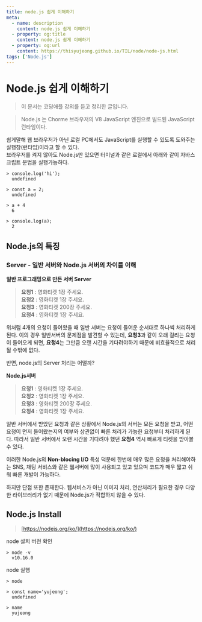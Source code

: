 ```yaml
---
title: node.js 쉽게 이해하기
meta:
  - name: description
    content: node.js 쉽게 이해하기
  - property: og:title
    content: node.js 쉽게 이해하기
  - property: og:url
    content: https://thisyujeong.github.io/TIL/node/node-js.html
tags: ['Node.js']
---
```


# Node.js 쉽게 이해하기

> 이 문서는 코딩애플 강의를 듣고 정리한 글입니다.

> Node.js 는 Chorme 브라우저의 V8 JavaScript 엔진으로 빌드된 JavaScript 런타임이다.

쉽게말해 웹 브라우저가 아닌 로컬 PC에서도 JavaScript를 실행할 수 있도록 도와주는 실행창(런타임)이라고 할 수 있다.  
브라우저를 켜지 않아도 Node.js만 있으면 터미널과 같은 로컬에서 아래와 같이 자바스크립트 문법을 실행가능하다.

```
> console.log('hi');
  undefined

> const a = 2;
  undefined

> a + 4
  6

> console.log(a);
  2
```

## Node.js의 특징

### Server - 일반 서버와 Node.js 서버의 차이를 이해

**일반 프로그래밍으로 만든 서버 Server**

> **요청1** : 영화티켓 1장 주세요.  
> **요청2** : 영화티켓 1장 주세요.  
> **요청3** : 영화티켓 200장 주세요.  
> **요청4** : 영화티켓 1장 주세요.

위처럼 4개의 요청이 들어왔을 때 일반 서버는 요청이 들어운 순서대로 하나씩 처리하게 된다.
이의 경우 일반서버의 문제점을 발견할 수 있는데, **요청3**과 같이 오래 걸리는 요청이 들어오게 되면, **요청4**는 그만큼 오랜 시간을 기다려야하기 때문에 비효율적으로 처리될 수밖에 없다.

반면, node.js의 Server 처리는 어떨까?

**Node.js서버**

> **요청1** : 영화티켓 1장 주세요.  
> **요청2** : 영화티켓 1장 주세요.  
> **요청3** : 영화티켓 200장 주세요.  
> **요청4** : 영화티켓 1장 주세요.

일반 서버에서 받았던 요청과 같은 상황에서 Node.js의 서버는 모든 요청을 받고, 어떤 요청이 먼저 들어왔는지의 여부와 상관없이 빠른 처리가 가능한 요청부터 처리하게 된다. 따라서 일반 서버에서 오랜 시간을 기다려야 했던 **요청4** 역시 빠르게 티켓을 받아볼 수 있다.

이러한 Node.js의 **Non-blocing I/O** 특성 덕분에 한번에 매우 많은 요청을 처리해야하는 SNS, 채팅 서비스와 같은 웹서버에 많이 사용되고 있고 있으며 코드가 매우 짧고 쉬워 빠른 개발이 가능하다.

하지만 단점 또한 존재한다. 웹서비스가 아닌 이미지 처리, 연산처리가 필요한 경우 다양한 라이브러리가 없기 때문에 Node.js가 적합하지 않을 수 있다.

## Node.js Install

> [https://nodejs.org/ko/](https://nodejs.org/ko/)

node 설치 버전 확인

```
> node -v
  v10.16.0
```

node 실행

```
> node

> const name='yujeong';
  undefined

> name
  yujeong
```
